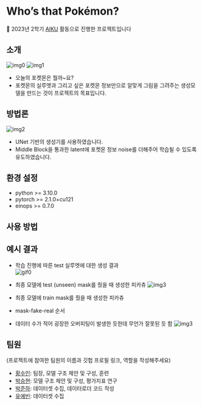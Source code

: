 # Who’s that Pokémon?

📢 2023년 2학기 [AIKU](https://github.com/AIKU-Official) 활동으로 진행한 프로젝트입니다

## 소개
![img0](./images/image0.jpg)
![img1](./images/image1.png)
* 오늘의 포켓몬은 뭘까~요?
* 포켓몬의 실루엣과 그리고 싶은 포켓몬 정보만으로 알맞게 그림을 그려주는 생성모델을 만드는 것이 프로젝트의 목표입니다.

## 방법론
![img2](./images/image2.png)
* UNet 기반의 생성기를 사용하였습니다.
* Middle Block을 통과한 latent에 포켓몬 정보 noise를 더해주어 학습될 수 있도록 유도하였습니다.

## 환경 설정
* python >= 3.10.0  
* pytorch >= 2.1.0+cu121  
* einops >= 0.7.0

## 사용 방법

## 예시 결과
* 학습 진행에 따른 test 실루엣에 대한 생성 결과  
![gif0](./images/output_poke.gif)

* 최종 모델에 test (unseen) mask를 줬을 때 생성한 피카츄
![img3](./images/image3.png)

* 최종 모델에 train mask를 줬을 때 생성한 피카츄
* mask-fake-real 순서
* 데이터 수가 적어 굉장한 오버피팅이 발생한 듯한데 무언가 잘못된 듯 함
![img3](./images/image5.png)

## 팀원

(프로젝트에 참여한 팀원의 이름과 깃헙 프로필 링크, 역할을 작성해주세요)

- [황수인](https://github.com/suin00h): 팀장, 모델 구조 제안 및 구성, 훈련
- [박승현](https://github.com): 모델 구조 제안 및 구성, 평가지표 연구
- [박준하](https://github.com/joon999): 데이터셋 수집, 데이터로더 코드 작성
- [유예빈](https://github.com/yebiniii): 데이터셋 수집
